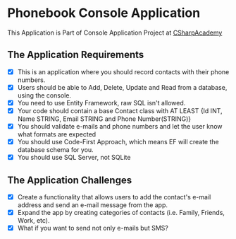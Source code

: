 # Phonebook Console Application

This Application is Part of Console Application Project
at [CSharpAcademy](https://thecsharpacademy.com/project/15/drinks)

## The Application Requirements

- [x] This is an application where you should record contacts
with their phone numbers.
- [x] Users should be able to Add, Delete, Update and Read from a
database, using the console.
- [x] You need to use Entity Framework, raw SQL isn't allowed.
- [x] Your code should contain a base Contact class with AT LEAST
{Id INT, Name STRING, Email STRING and Phone Number(STRING)}
- [x] You should validate e-mails and phone numbers and let the
user know what formats are expected
- [x] You should use Code-First Approach, which means EF will
create the database schema for you.
- [x] You should use SQL Server, not SQLite

## The Application Challenges

- [x] Create a functionality that allows users to add the contact's e-mail
address and send an e-mail message from the app.
- [x] Expand the app by creating categories of contacts (i.e. Family,
Friends, Work, etc).
- [x] What if you want to send not only e-mails but SMS?
